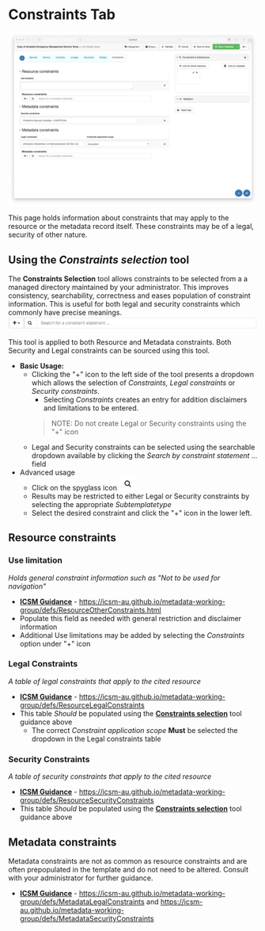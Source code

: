 # Constraints Tab
![Constraints tab screenshot](/images/tabConstraints.png)

This page holds information about constraints that may apply to the resource or the metadata record itself.
These constraints may be of a legal, security of other nature.

## Using the _Constraints selection_ tool
The **Constraints Selection** tool allows constraints to be selected from a a managed directory maintained by your administrator. This improves consistency, searchability, correctness and eases population of constraint information. This is useful for both legal and security constraints which commonly have precise meanings. ![Basic constraints selection tool](/images/constraintsToolBasic.png)

This tool is applied to both Resource and Metadata constraints.
Both Security and Legal constraints can be sourced using this tool.
* **Basic Usage:**
    * Clicking the "+" icon to the left side of the tool presents a dropdown which allows the selection of _Constraints, Legal constraints_ or _Security constraints_.
        * Selecting _Constraints_ creates an entry for addition disclaimers and limitations to be entered.
        >NOTE: Do not create Legal or Security constraints using the "+" icon
    * Legal and Security constraints can be selected using the searchable dropdown available by clicking the _Search by constraint statement ..._ field
* Advanced usage
    * Click on the spyglass icon ![spyglass](/images/spyglass.png) 
    * Results may be restricted to either Legal or Security constraints by selecting the appropriate _Subtemplatetype_
    * Select the desired constraint and click the "+" icon in the lower left.


## Resource constraints

### Use limitation
_Holds general constraint information such as "Not to be used for navigation"_
* **[ICSM Guidance](https://openwork-nz.github.io/mdwg/defs/ResourceOtherConstraints.html)** - https://icsm-au.github.io/metadata-working-group/defs/ResourceOtherConstraints.html
* Populate this field as needed with general restriction and disclaimer information
* Additional Use limitations may be added by selecting the _Constraints_ option under "+" icon

### Legal Constraints
_A table of legal constraints that apply to the cited resource_
* **[ICSM Guidance](https://openwork-nz.github.io/mdwg/defs/ResourceLegalConstraints)** - https://icsm-au.github.io/metadata-working-group/defs/ResourceLegalConstraints
* This table _Should_ be populated using the [**Constraints selection**](https://github.com/OpenWork-NZ/mdwg/wiki/Constraints-Metadata#using-the-constraints-selection-tool) tool guidance above
    * The correct _Constraint application scope_ **Must** be selected the dropdown in the Legal constraints table

### Security Constraints
_A table of security constraints that apply to the cited resource_
* **[ICSM Guidance](https://openwork-nz.github.io/mdwg/defs/ResourceSecurityConstraints)** - https://icsm-au.github.io/metadata-working-group/defs/ResourceSecurityConstraints
* This table _Should_ be populated using the [**Constraints selection**](https://github.com/OpenWork-NZ/mdwg/wiki/Constraints-Metadata#using-the-constraints-selection-tool) tool guidance above

## Metadata constraints
Metadata constraints are not as common as resource constraints and are often prepopulated in the template and do not need to be altered.
Consult with your administrator for further guidance.

* **[ICSM Guidance](https://openwork-nz.github.io/mdwg/defs/MetadataLegalConstraints)** - https://icsm-au.github.io/metadata-working-group/defs/MetadataLegalConstraints and https://icsm-au.github.io/metadata-working-group/defs/MetadataSecurityConstraints
